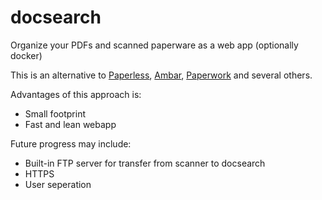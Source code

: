 # docsearch

Organize your PDFs and scanned paperware as a web app (optionally docker)

This is an alternative to [Paperless](https://github.com/danielquinn/paperless), [Ambar](https://ambar.cloud/), [Paperwork](https://gitlab.gnome.org/World/OpenPaperwork/paperwork) and several others.

Advantages of this approach is:
  - Small footprint
  - Fast and lean webapp
  
  
Future progress may include:
  - Built-in FTP server for transfer from scanner to docsearch
  - HTTPS
  - User seperation
